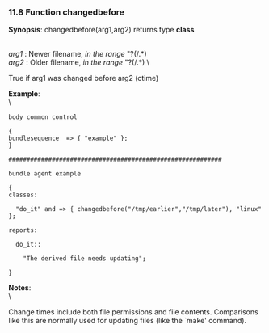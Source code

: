 ### 11.8 Function changedbefore

**Synopsis**: changedbefore(arg1,arg2) returns type **class**

\
 *arg1* : Newer filename, *in the range* "?(/.\*) \
 *arg2* : Older filename, *in the range* "?(/.\*) \

True if arg1 was changed before arg2 (ctime)

**Example**:\
 \

    body common control

    {
    bundlesequence  => { "example" };
    }

    ###########################################################

    bundle agent example

    {     
    classes:

      "do_it" and => { changedbefore("/tmp/earlier","/tmp/later"), "linux" }; 

    reports:

      do_it::

        "The derived file needs updating";

    }

**Notes**:\
 \

Change times include both file permissions and file contents.
Comparisons like this are normally used for updating files (like the
\`make' command).
